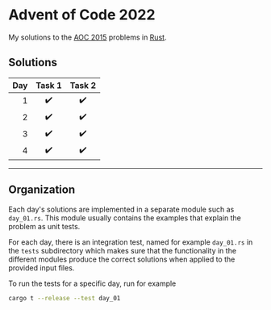 # Advent of Code 2022

My solutions to the [AOC 2015](https://adventofcode.com/2015) problems in [Rust](https://www.rust-lang.org/).

## Solutions

| Day  | Task 1 | Task 2 |
| ---: | :----: | :----: |
| 1 | :heavy_check_mark: | :heavy_check_mark: |  
| 2 | :heavy_check_mark: | :heavy_check_mark: |  
| 3 | :heavy_check_mark: | :heavy_check_mark: |  
| 4 | :heavy_check_mark: | :heavy_check_mark: |  

***

## Organization

Each day's solutions are implemented in a separate module such as `day_01.rs`. This module usually contains the examples that explain the problem as unit tests.

For each day, there is an integration test, named for example `day_01.rs` in the `tests` subdirectory which makes sure that the functionality in the different modules produce the correct solutions when applied to the provided input files.

To run the tests for a specific day, run for example

```sh
cargo t --release --test day_01
```
